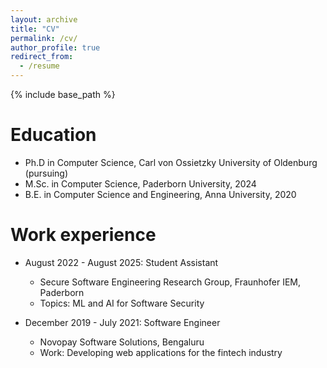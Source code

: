 ```yaml
---
layout: archive
title: "CV"
permalink: /cv/
author_profile: true
redirect_from:
  - /resume
---
```


{% include base_path %}

Education
======
* Ph.D in Computer Science, Carl von Ossietzky University of Oldenburg (pursuing)
* M.Sc. in Computer Science, Paderborn University, 2024
* B.E. in Computer Science and Engineering, Anna University, 2020

Work experience
======
* August 2022 - August 2025: Student Assistant
  * Secure Software Engineering Research Group, Fraunhofer IEM, Paderborn
  * Topics: ML and AI for Software Security

* December 2019 - July 2021: Software Engineer
  * Novopay Software Solutions, Bengaluru
  * Work: Developing web applications for the fintech industry

<!---
Skills
======
* Skill 1
* Skill 2
  * Sub-skill 2.1
  * Sub-skill 2.2
  * Sub-skill 2.3
* Skill 3

Publications
======
  <ul>{% for post in site.publications reversed %}
    {% include archive-single-cv.html %}
  {% endfor %}</ul>
  
Talks
======
  <ul>{% for post in site.talks reversed %}
    {% include archive-single-talk-cv.html  %}
  {% endfor %}</ul>
  

Teaching 
======
  <ul>{% for post in site.teaching reversed %}
    {% include archive-single-cv.html %}
  {% endfor %}</ul>
  
Service and leadership
======
* Currently signed in to 43 different slack teams


-->
